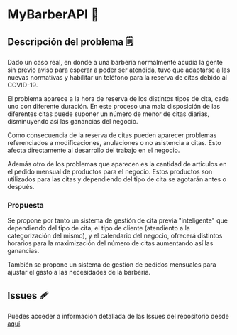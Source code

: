 # MyBarberAPI :money_mouth_face:

## Descripción del problema :spiral_notepad:

Dado un caso real, en donde a una barbería normalmente acudía la gente sin previo aviso para esperar a poder ser atendida, tuvo que adaptarse a las nuevas normativas y habilitar un teléfono para la reserva de citas debido al COVID-19.

El problema aparece a la hora de reserva de los distintos tipos de cita, cada uno con diferente duración. En este proceso una mala disposición de las diferentes citas puede suponer un número de menor de citas diarias, disminuyendo así las ganancias del negocio.

Como consecuencia de la reserva de citas pueden aparecer problemas referenciados a modificaciones, anulaciones o no asistencia a citas. Esto afecta directamente al desarrollo del trabajo en el negocio.

Además otro de los problemas que aparecen es la cantidad de articulos en el pedido mensual de productos para el negocio. Estos productos son utilizados para las citas y dependiendo del tipo de cita se agotarán antes o después.

### Propuesta

Se propone por tanto un sistema de gestión de cita previa "inteligente" que dependiendo del tipo de cita, el tipo de cliente (atendiento a la categorización del mismo), y el calendario del negocio, ofrecerá distintos horarios para la maximización del número de citas aumentando así las ganancias.

También se propone un sistema de gestión de pedidos mensuales para ajustar el gasto a las necesidades de la barbería.

## Issues :adhesive_bandage:

Puedes acceder a información detallada de las Issues del repositorio desde [aquí](docs/ISSUES.md).